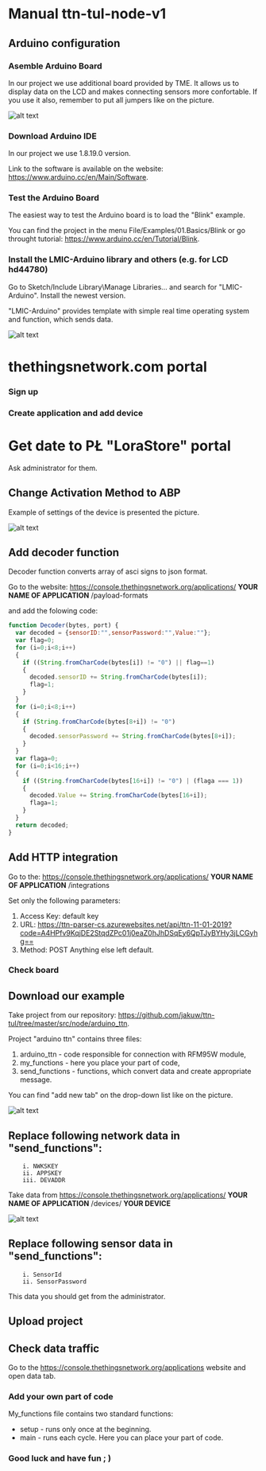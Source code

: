 # Manual ttn-tul-node-v1

## Arduino configuration
### Asemble Arduino Board
In our project we use additional board provided by TME. It allows us to display data on the LCD and makes connecting sensors more confortable. If you use it also, remember to put all jumpers like on the picture.

![alt text](https://github.com/sosnus/ttn-tul/blob/master/docs/Node/TME_board.png "Logo Title Text 1")
### Download Arduino IDE
In our project we use 1.8.19.0 version. 

Link to the software is available on the website: https://www.arduino.cc/en/Main/Software. 
### Test the Arduino Board 
The easiest way to test the Arduino board is to load the "Blink" example.

You can find the project in the menu File/Examples/01.Basics/Blink or go throught tutorial: https://www.arduino.cc/en/Tutorial/Blink.

### Install the LMIC-Arduino library and others (e.g. for LCD hd44780)
Go to Sketch/Include Library\Manage Libraries... and search for "LMIC-Arduino". Install the newest version.

"LMIC-Arduino" provides template with simple real time operating system and function, which sends data.

![alt text](https://github.com/sosnus/ttn-tul/blob/master/docs/Node/libraries.png "Logo Title Text 1")
# thethingsnetwork.com portal
### Sign up
### Create application and add device
# Get date to PŁ "LoraStore" portal
Ask administrator for them.
## Change Activation Method to ABP

Example of settings of the device is presented the picture.

![alt text](https://github.com/sosnus/ttn-tul/blob/master/docs/Node/device_settings.png "Logo Title Text 1")

## Add decoder function

Decoder function converts array of asci signs to json format.

Go to the website: https://console.thethingsnetwork.org/applications/ **YOUR NAME OF APPLICATION** /payload-formats 

and add the folowing code:

```javascript
function Decoder(bytes, port) {
  var decoded = {sensorID:"",sensorPassword:"",Value:""};
  var flag=0;
  for (i=0;i<8;i++)
  {
    if ((String.fromCharCode(bytes[i]) != "0") || flag==1)
    {
      decoded.sensorID += String.fromCharCode(bytes[i]);
      flag=1;
    }
  }
  for (i=0;i<8;i++)
  {
    if (String.fromCharCode(bytes[8+i]) != "0")
    {
      decoded.sensorPassword += String.fromCharCode(bytes[8+i]);
    }
  }
  var flaga=0;
  for (i=0;i<16;i++)
  {
    if ((String.fromCharCode(bytes[16+i]) != "0") | (flaga === 1))
    {
      decoded.Value += String.fromCharCode(bytes[16+i]);
      flaga=1;
    }
  }
  return decoded;
}
```

## Add HTTP integration


Go to the: https://console.thethingsnetwork.org/applications/ **YOUR NAME OF APPLICATION** /integrations

Set only the following parameters:
1. Access Key: default key
2. URL: https://ttn-parser-cs.azurewebsites.net/api/ttn-11-01-2019?code=A4HPfv9KqjDE2StqdZPc01j0eaZ0hJhDSqEy6QpTJyBYHy3jLCGyhg==
3. Method: POST
Anything else left default.

### Check board
## Download our example

Take project from our repository: https://github.com/jakuw/ttn-tul/tree/master/src/node/arduino_ttn.

Project "arduino ttn" contains three files:
1. arduino_ttn - code responsible for connection with RFM95W module,
2. my_functions - here you place your part of code,
3. send_functions - functions, which convert data and create appropriate message.

You can find "add new tab" on the drop-down list like on the picture.

![alt text](https://github.com/sosnus/ttn-tul/blob/master/docs/Node/list_new_tab.png "Logo Title Text 1")

## Replace following network data in "send_functions":
 		i. NWKSKEY
		ii. APPSKEY
		iii. DEVADDR
Take data from https://console.thethingsnetwork.org/applications/ **YOUR NAME OF APPLICATION** /devices/ **YOUR DEVICE**

![alt text](https://github.com/sosnus/ttn-tul/blob/master/docs/Node/data1.png "Logo Title Text 1")
		
## Replace following sensor data in "send_functions":
  		i. SensorId
 		ii. SensorPassword
This data you should get from the administrator.		
		
## Upload project
## Check data traffic

Go to the https://console.thethingsnetwork.org/applications website and open data tab.

### Add your own part of code
My_functions file contains two standard functions: 
- setup - runs only once at the beginning.
- main - runs each cycle.
Here you can place your part of code.
### Good luck and have fun ; )
